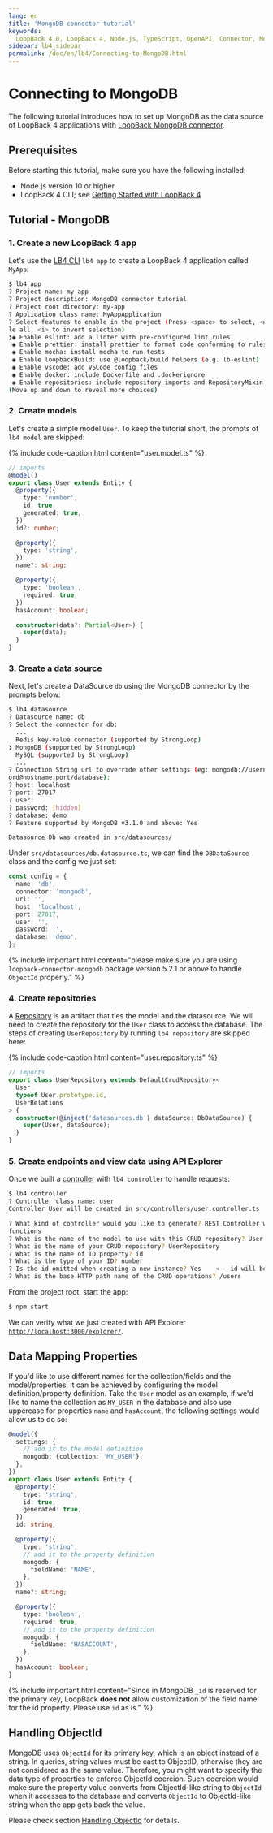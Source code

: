 ```yaml
---
lang: en
title: 'MongoDB connector tutorial'
keywords:
  LoopBack 4.0, LoopBack 4, Node.js, TypeScript, OpenAPI, Connector, MongoDB
sidebar: lb4_sidebar
permalink: /doc/en/lb4/Connecting-to-MongoDB.html
---
```


# Connecting to MongoDB

The following tutorial introduces how to set up MongoDB as the data source of
LoopBack 4 applications with
[LoopBack MongoDB connector](https://github.com/strongloop/loopback-connector-mongodb).

## Prerequisites

Before starting this tutorial, make sure you have the following installed:

- Node.js version 10 or higher
- LoopBack 4 CLI; see
  [Getting Started with LoopBack 4](../../Getting-started.md)

## Tutorial - MongoDB

### 1. Create a new LoopBack 4 app

Let's use the [LB4 CLI](../../Command-line-interface.md) `lb4 app` to create a
LoopBack 4 application called `MyApp`:

```bash
$ lb4 app
? Project name: my-app
? Project description: MongoDB connector tutorial
? Project root directory: my-app
? Application class name: MyAppApplication
? Select features to enable in the project (Press <space> to select, <a> to togg
le all, <i> to invert selection)
❯◉ Enable eslint: add a linter with pre-configured lint rules
 ◉ Enable prettier: install prettier to format code conforming to rules
 ◉ Enable mocha: install mocha to run tests
 ◉ Enable loopbackBuild: use @loopback/build helpers (e.g. lb-eslint)
 ◉ Enable vscode: add VSCode config files
 ◉ Enable docker: include Dockerfile and .dockerignore
 ◉ Enable repositories: include repository imports and RepositoryMixin
(Move up and down to reveal more choices)
```

### 2. Create models

Let's create a simple model `User`. To keep the tutorial short, the prompts of
`lb4 model` are skipped:

{% include code-caption.html content="user.model.ts" %}

```ts
// imports
@model()
export class User extends Entity {
  @property({
    type: 'number',
    id: true,
    generated: true,
  })
  id?: number;

  @property({
    type: 'string',
  })
  name?: string;

  @property({
    type: 'boolean',
    required: true,
  })
  hasAccount: boolean;

  constructor(data?: Partial<User>) {
    super(data);
  }
}
```

### 3. Create a data source

Next, let's create a DataSource `db` using the MongoDB connector by the prompts
below:

```bash
$ lb4 datasource
? Datasource name: db
? Select the connector for db:
  ...
  Redis key-value connector (supported by StrongLoop)
❯ MongoDB (supported by StrongLoop)
  MySQL (supported by StrongLoop)
  ...
? Connection String url to override other settings (eg: mongodb://username:passw
ord@hostname:port/database):
? host: localhost
? port: 27017
? user:
? password: [hidden]
? database: demo
? Feature supported by MongoDB v3.1.0 and above: Yes

Datasource Db was created in src/datasources/
```

Under `src/datasources/db.datasource.ts`, we can find the `DBDataSource` class
and the config we just set:

```ts
const config = {
  name: 'db',
  connector: 'mongodb',
  url: '',
  host: 'localhost',
  port: 27017,
  user: '',
  password: '',
  database: 'demo',
};
```

{% include important.html content="please make sure you are using `loopback-connector-mongodb` package version 5.2.1
or above to handle `ObjectId` properly." %}

### 4. Create repositories

A [Repository](../../Repository.md) is an artifact that ties the model and the
datasource. We will need to create the repository for the `User` class to access
the database. The steps of creating `UserRepository` by running `lb4 repository`
are skipped here:

{% include code-caption.html content="user.repository.ts" %}

```ts
// imports
export class UserRepository extends DefaultCrudRepository<
  User,
  typeof User.prototype.id,
  UserRelations
> {
  constructor(@inject('datasources.db') dataSource: DbDataSource) {
    super(User, dataSource);
  }
}
```

### 5. Create endpoints and view data using API Explorer

Once we built a [controller](../../Controllers.md) with `lb4 controller` to
handle requests:

```bash
$ lb4 controller
? Controller class name: user
Controller User will be created in src/controllers/user.controller.ts

? What kind of controller would you like to generate? REST Controller with CRUD
functions
? What is the name of the model to use with this CRUD repository? User
? What is the name of your CRUD repository? UserRepository
? What is the name of ID property? id
? What is the type of your ID? number
? Is the id omitted when creating a new instance? Yes    <-- id will be auto-generated
? What is the base HTTP path name of the CRUD operations? /users
```

From the project root, start the app:

```bash
$ npm start
```

We can verify what we just created with API Explorer
[`http://localhost:3000/explorer/`](http://localhost:3000/explorer/).

## Data Mapping Properties

If you'd like to use different names for the collection/fields and the
model/properties, it can be achieved by configuring the model
definition/property definition. Take the `User` model as an example, if we'd
like to name the collection as `MY_USER` in the database and also use uppercase
for properties `name` and `hasAccount`, the following settings would allow us to
do so:

```ts
@model({
  settings: {
    // add it to the model definition
    mongodb: {collection: 'MY_USER'},
  },
})
export class User extends Entity {
  @property({
    type: 'string',
    id: true,
    generated: true,
  })
  id: string;

  @property({
    type: 'string',
    // add it to the property definition
    mongodb: {
      fieldName: 'NAME',
    },
  })
  name?: string;

  @property({
    type: 'boolean',
    required: true,
    // add it to the property definition
    mongodb: {
      fieldName: 'HASACCOUNT',
    },
  })
  hasAccount: boolean;
}
```

{% include important.html content="Since in MongoDB `_id` is reserved for the primary key, LoopBack **does not** allow customization of the field name for the id property. Please use `id` as is." %}

## Handling ObjectId

MongoDB uses `ObjectId` for its primary key, which is an object instead of a
string. In queries, string values must be cast to ObjectID, otherwise they are
not considered as the same value. Therefore, you might want to specify the data
type of properties to enforce ObjectId coercion. Such coercion would make sure
the property value converts from ObjectId-like string to `ObjectId` when it
accesses to the database and converts `ObjectId` to ObjectId-like string when
the app gets back the value.

Please check section
[Handling ObjectId](https://loopback.io/doc/en/lb4/MongoDB-connector.html#handling-objectid)
for details.
